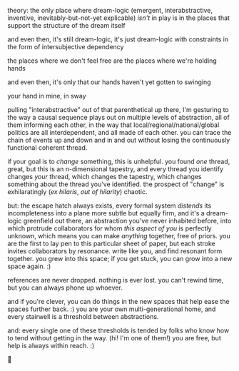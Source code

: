 theory: the only place where dream-logic (emergent, interabstractive, inventive, inevitably-but-not-yet explicable) *isn't* in play is in the places that support the structure of the dream itself

and even then, it's still dream-logic, it's just dream-logic with constraints in the form of intersubjective dependency

the places where we don't feel free are the places where we're holding hands

and even then, it's only that our hands haven't yet gotten to swinging

your hand in mine, in sway

pulling "interabstractive" out of that parenthetical up there, I'm gesturing to the way a causal sequence plays out on multiple levels of abstraction, all of them informing each other, in the way that local/regional/national/global politics are all interdependent, and all made of each other. you can trace the chain of events up and down and in and out without losing the continuously functional coherent thread.

if your goal is to *change* something, this is unhelpful. you found *one* thread, great, but this is an n-dimensional tapestry, and every thread you identify changes *your* thread, which changes the tapestry, which changes something about the thread you've identified. the prospect of "change" is exhilaratingly (*ex hilaris*, *out of hilarity*) chaotic.

but: the escape hatch always exists, every formal system *distends* its incompleteness into a plane more subtle but equally firm, and it's a dream-logic greenfield out there, an abstraction you've never inhabited before, into which protrude collaborators for whom *this aspect of you* is perfectly unknown, which means you can make *anything* together, free of priors. you are the first to lay pen to this particular sheet of paper, but each stroke invites collaborators by resonance. write like you, and find resonant form together. you grew into this space; if you get stuck, you can grow into a new space again. :)

references are never dropped. nothing is ever lost. you can't rewind time, but you can always phone up whoever.

and if you're clever, you can do things in the new spaces that help ease the spaces further back. :) you are your own multi-generational home, and every stairwell is a threshold between abstractions.

and: every single one of these thresholds is tended by folks who know how to tend without getting in the way. (hi! I'm one of them!) you are free, but help is always within reach. :)

🌻

